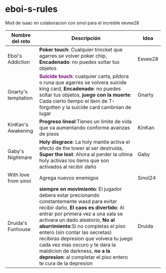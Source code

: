 # eboi-s-rules
 Mod de isaac en colaboracion con smol para el increible eevee28

| Nombre del reto       | Descripción                        | Idea  |
|----------------------|----------------------------------|--------|
| Eboi's Addiction     | **Poker touch**: Cualquier trincket que agarres se volver poker chip, **Encadenado**: no puedes soltar tus objetos  | Eevee28 |
| Gnarty's temptation  |  <span style="color:purple;"><b>Suicide touch</b></span>: cualquier carta, pildora o runa que agarres se volvera suicide king card, **Encadenado**: no puedes soltar tus objetos, **juego con la muerte**: Cada cierto tiempo el item de T-forgotten y la suicide card cambnian de lugar    | Gnarty  |
| KinKan's Awakening   | **Progreso lineal**:Tienes un limite de vida que va aumentando conforme avanzas de pisos          | KinKan  |
| Gaby's Nightmare     | **Holy disgrace**: La holy mantle activa el efecto de the tower al ser destruida, **Super the lost**: Ahora al perder la ultima holy activas los items que son activados al recibir daño          | Gaby    |
| With love from smol   | Agrega nuevos enemigos         | Smol24  |
| Druida's Funhouse   | **siempre en movimiento**: El jugador debera estar precionando constantemente wasd para evitar recibir daño, **El caos es divertido**: Al entrar por primera vez a una sala se activara un dado aleatorio, **No al aburrimiento**:Si no completas el piso entero (sin contar las secretas) recibiras depresion que volvera tu juego cada vez mas oscuro y te dara la maldicion de darkness, **no a la depresion**: al completar el piso entero te cura de la depresion          | Druida  |